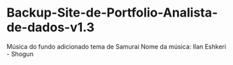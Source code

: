 # Backup-Site-de-Portfolio-Analista-de-dados-v1.3
Música do fundo adicionado
tema de Samurai
Nome da música: Ilan Eshkeri - Shogun
